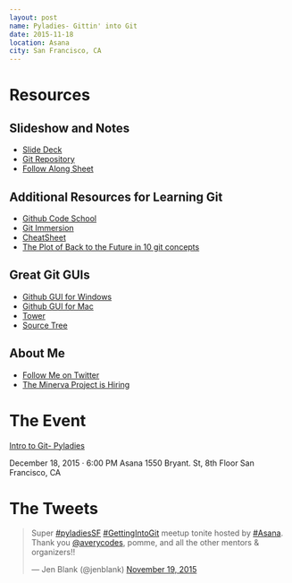 ```yaml
---
layout: post
name: Pyladies- Gittin' into Git
date: 2015-11-18
location: Asana
city: San Francisco, CA
---
```


Resources
=========
Slideshow and Notes
-------------------
* [Slide Deck](http://slides.com/averycodes/gitting-into-git)
* [Git Repository](https://github.com/AveryWorkshops/teaching-git)
* [Follow Along Sheet](https://docs.google.com/document/d/1mCDG5PIBGttMTvlD-VjpwruwCX9dWTFOmT57wLTgoTc/edit?usp=sharing)

Additional Resources for Learning Git
-------------------------------------
* [Github Code School](https://try.github.io/levels/1/challenges/1)
* [Git Immersion](http://gitimmersion.com/)
* [CheatSheet](https://training.github.com/kit/downloads/github-git-cheat-sheet.pdf)
* [The Plot of Back to the Future in 10 git concepts](michaeljancsy@gmail.com)

Great Git GUIs
--------------
* [Github GUI for Windows](https://windows.github.com/)
* [Github GUI for Mac](https://mac.github.com/)
* [Tower](http://www.git-tower.com/)
* [Source Tree](http://www.sourcetreeapp.com/)

About Me
--------
* [Follow Me on Twitter](http://twitter.com/averycodes)
* [The Minerva Project is Hiring](https://www.minerva.kgi.edu/careers/)


The Event
=========
[Intro to Git- Pyladies](http://www.meetup.com/PyLadiesSF/events/226695178/)

December 18, 2015 · 6:00 PM
Asana
1550 Bryant. St, 8th Floor
San Francisco, CA 

The Tweets
==========
<blockquote class="twitter-tweet" lang="en"><p lang="en" dir="ltr">Super <a href="https://twitter.com/hashtag/pyladiesSF?src=hash">#pyladiesSF</a> <a href="https://twitter.com/hashtag/GettingIntoGit?src=hash">#GettingIntoGit</a> meetup tonite hosted by <a href="https://twitter.com/hashtag/Asana?src=hash">#Asana</a>. Thank you <a href="https://twitter.com/averycodes">@averycodes</a>, pomme, and all the other mentors &amp; organizers!!</p>&mdash; Jen Blank (@jenblank) <a href="https://twitter.com/jenblank/status/667222167394717696">November 19, 2015</a></blockquote>
<script async src="//platform.twitter.com/widgets.js" charset="utf-8"></script>

